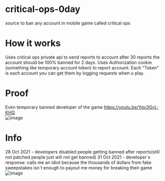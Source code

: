 # critical-ops-0day
source to ban any account in mobile game called critical ops
# How it works
Uses critical ops private api to send reports to account after 30 reports the account should be 100% banned for 2 days. 
Uses Authorization cookie (something like temporary account token) to report account. 
Each "Token" is each account you can get them by logging requests when u play.
# Proof
Even temporary banned developer of the game 
https://youtu.be/Yqv3GyL-KHQ
<br>
![image](https://user-images.githubusercontent.com/70502697/139534188-0e7d7c89-6444-4862-a0b9-834081650d44.png)
# Info
28 Oct 2021 - developers disabled people getting banned after reports(still not patched people just will not get banned)
31 Oct 2021 - developer´s response: calls me an idiot because the thousands of dollars from fake sweepstakes isn´t enough to payout me money for breaking their game
<br>
![image](https://user-images.githubusercontent.com/70502697/139597001-ef8c90d8-553d-4c68-80ed-63f33952e56b.png)
